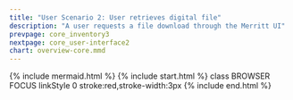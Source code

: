```yaml
---
title: "User Scenario 2: User retrieves digital file"
description: "A user requests a file download through the Merritt UI"
prevpage: core_inventory3
nextpage: core_user-interface2
chart: overview-core.mmd
---
```


{% include mermaid.html %}
{% include start.html %}
  class BROWSER FOCUS
  linkStyle 0 stroke:red,stroke-width:3px
{% include end.html %}

